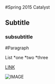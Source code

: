 #Spring 2015 Catalyst
## Subtitle
### subsubtitle

#Paragraph

List
*one
*two
*three

[LINK](https//:www.umn.edu)

![IMAGE](C:\Users\User\Pictures\Building\troll-13.jpg)
